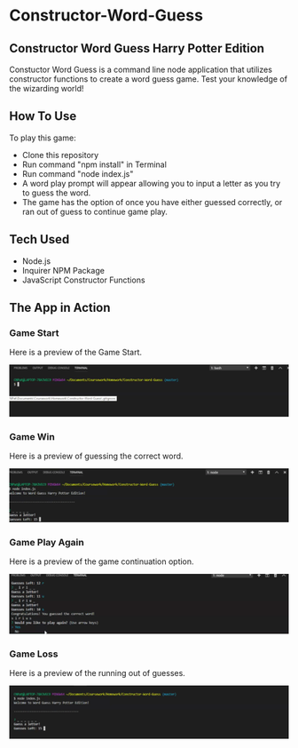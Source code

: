 # Constructor-Word-Guess

## Constructor Word Guess Harry Potter Edition

Constuctor Word Guess is a command line node application that utilizes constructor functions to create a word guess game. Test your knowledge of the wizarding world! 

## How To Use
To play this game: 
* Clone this repository
* Run command "npm install" in Terminal
* Run command "node index.js" 
* A word play prompt will appear allowing you to input a letter as you try to guess the word. 
* The game has the option of once you have either guessed correctly, or ran out of guess to continue game play. 

## Tech Used
* Node.js
* Inquirer NPM Package
* JavaScript Constructor Functions

## The App in Action

### Game Start

Here is a preview of the Game Start.

![](gifs/game_start.gif)

### Game Win

Here is a preview of guessing the correct word. 

![](gifs/game_win.gif)

### Game Play Again

Here is a preview of the game continuation option. 

![](gifs/game_continue.gif)


### Game Loss

Here is a preview of the running out of guesses. 

![](gifs/game_loss.gif)
